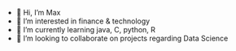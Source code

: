 - 👋 Hi, I’m Max
- 👀 I’m interested in finance & technology
- 🌱 I’m currently learning java, C, python, R
- 💞️ I’m looking to collaborate on projects regarding Data Science
